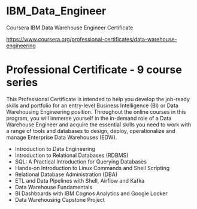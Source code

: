 # IBM_Data_Engineer
Coursera IBM Data Warehouse Engineer Certificate

https://www.coursera.org/professional-certificates/data-warehouse-engineering

# Professional Certificate - 9 course series
This Professional Certificate is intended to help you develop the job-ready skills and portfolio for an entry-level Business Intelligence (BI) or Data Warehousing Engineering position. Throughout the online courses in this program, you will immerse yourself in the in-demand role of a Data Warehouse Engineer and acquire the essential skills you need to work with a range of tools and databases to design, deploy, operationalize and manage Enterprise Data Warehouses (EDW). 


- Introduction to Data Engineering
- Introduction to Relational Databases (RDBMS)
- SQL: A Practical Introduction for Querying Databases
- Hands-on Introduction to Linux Commands and Shell Scripting
- Relational Database Administration (DBA)
- ETL and Data Pipelines with Shell, Airflow and Kafka
- Data Warehouse Fundamentals
- BI Dashboards with IBM Cognos Analytics and Google Looker
- Data Warehousing Capstone Project

